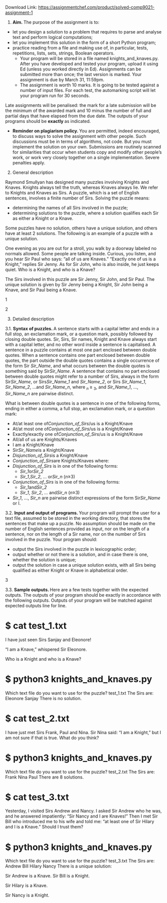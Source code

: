 Download Link: https://assignmentchef.com/product/solved-comp9021-assignment-1
<br>
<ol>

 <li><strong>Aim. </strong>The purpose of the assignment is to:</li>

</ol>

<ul>

 <li>let you design a solution to a problem that requires to parse and analyse text and perform logical computations;</li>

 <li>let you implement this solution in the form of a short Python program;</li>

 <li>practice reading from a file and making use of, in particular, tests, repetitions, lists, sets, strings, Boolean operators.

  <ul>

   <li>Your program will be stored in a file named knights_and_knaves.py. After you have developed and tested your program, upload it using Ed (unless you worked directly in Ed). Assignments can be submitted more than once; the last version is marked. Your assignment is due by March 31, 11:59pm.</li>

   <li>The assignment is worth 10 marks. It is going to be tested against a number of input files. For each test, the automarking script will let your program run for 30 seconds.</li>

  </ul></li>

</ul>

Late assignments will be penalised: the mark for a late submission will be the minimum of the awarded mark and 10 minus the number of full and partial days that have elapsed from the due date. The outputs of your programs should be <strong>exactly </strong>as indicated.

<ul>

 <li><strong>Reminder on plagiarism policy. </strong>You are permitted, indeed encouraged, to discuss ways to solve the assignment with other people. Such discussions must be in terms of algorithms, not code. But you must implement the solution on your own. Submissions are routinely scanned for similarities that occur when students copy and modify other people’s work, or work very closely together on a single implementation. Severe penalties apply.</li>

</ul>

<ol start="2">

 <li>General description</li>

</ol>

Raymond Smullyan has designed many puzzles involving Knights and Knaves. Knights always tell the truth, whereas Knaves always lie. We refer to Knights and Knaves as Sirs. A puzzle, which is a set of English sentences, involves a finite number of Sirs. Solving the puzzle means:

<ul>

 <li>determining the names of all Sirs involved in the puzzle;</li>

 <li>determining solutions to the puzzle, where a solution qualifies each Sir as either a Knight or a Knave.</li>

</ul>

Some puzzles have no solution, others have a unique solution, and others have at least 2 solutions. The following is an example of a puzzle with a unique solution.

One evening as you are out for a stroll, you walk by a doorway labeled no normals allowed. Some people are talking inside. Curious, you listen, and you hear Sir Paul who says: “all of us are Knaves.” “Exactly one of us is a Knight,” replies Sir Jenny. As for Sir John, who is also inside, he just keeps quiet. Who is a Knight, and who is a Knave?

The Sirs involved in this puzzle are Sir Jenny, Sir John, and Sir Paul. The unique solution is given by Sir Jenny being a Knight, Sir John being a Knave, and Sir Paul being a Knave.

1

2

<ol start="3">

 <li>Detailed description</li>

</ol>

3.1. <strong>Syntax of puzzles. </strong>A sentence starts with a capital letter and ends in a full stop, an exclamation mark, or a question mark, possibly followed by closing double quotes. Sir, Sirs, Sir names, Knight and Knave always start with a capital letter, and no other word inside a sentence is capitalised. A sentence in a puzzle contains at most one part enclosed between double quotes. When a sentence contains one part enclosed between double quotes, the part outside the double quotes contains a single occurrence of the form Sir <em>Sir_Name</em>, and what occurs between the double quotes is something said by Sir<em>Sir_Name</em>. A sentence that contains no part enclosed between double quotes might refer to a number of Sirs, always in the form Sir<em>Sir_Name</em>, or Sirs<em>Sir_Name_1 </em>and <em>Sir_Name_2</em>, or Sirs <em>Sir_Name_1</em>, <em>Sir_Name_2</em>, …and <em>Sir_Name_n</em>, where <em><sub>n </sub></em>≥ <sub>3</sub>, and <em>Sir_Name_1</em>, …, <em>Sir_Name_n </em>are pairwise distinct.

What is between double quotes is a sentence in one of the following forms, ending in either a comma, a full stop, an exclamation mark, or a question mark:

<ul>

 <li>At/at least one of<em>Conjunction_of_Sirs</em>/us is a Knight/Knave</li>

 <li>At/at most one of<em>Conjunction_of_Sirs</em>/us is a Knight/Knave</li>

 <li>Exactly/exactly one of<em>Conjunction_of_Sirs</em>/us is a Knight/Knave</li>

 <li>All/all of us are Knights/Knaves</li>

 <li>I am a Knight/Knave</li>

 <li>Sir<em>Sir_Name</em>is a Knight/Knave</li>

 <li><em>Disjunction_of_Sirs</em>is a Knight/Knave</li>

 <li><em>Conjunction_of_Sirs</em>are Knights/Knaves where:</li>

 <li><em>Disjunction_of_Sirs </em>is in one of the following forms:

  <ul>

   <li><em>Sir_1</em>or<em>Sir_2</em></li>

   <li><em>Sir_1</em>,<em>Sir_2</em>, … or<em>Sir_n </em>(<em>n</em>≥3)</li>

  </ul></li>

 <li><em>Conjunction_of_Sirs </em>is in one of the following forms:

  <ul>

   <li><em>Sir_1</em>and<em>Sir_2</em></li>

   <li><em>Sir_1</em>, <em>Sir_2</em>, … and<em>Sir_n </em>(<em>n</em>≥3)</li>

  </ul></li>

 <li><em>Sir_1</em>, …, <em>Sir_n </em>are pairwise distinct expressions of the form Sir<em>Sir_Name </em>or I.</li>

</ul>

3.2. <strong>Input and output of programs. </strong>Your program will prompt the user for a text file, assumed to be stored in the working directory, that stores the sentences that make up a puzzle. No assumption should be made on the number of English sentences provided as input, nor on the length of a sentence, nor on the length of a Sir name, nor on the number of Sirs involved in the puzzle. Your program should:

<ul>

 <li>output the Sirs involved in the puzzle in lexicographic order;</li>

 <li>output whether or not there is a solution, and in case there is one, whether the solution is unique;</li>

 <li>output the solution in case a unique solution exists, with all Sirs being qualified as either Knight or Knave in alphabetical order.</li>

</ul>

3

3.3. <strong>Sample outputs. </strong>Here are a few tests together with the expected outputs. The outputs of your program should be exactly in accordance with the following outputs. Outputs of your program will be matched against expected outputs line for line.

<h1>$ cat test_1.txt</h1>

I have just seen Sirs Sanjay and Eleonore!

“I am a Knave,” whispered Sir Eleonore.

Who is a Knight and who is a Knave?

<h1>$ python3 knights_and_knaves.py</h1>

Which text file do you want to use for the puzzle? test_1.txt The Sirs are: Eleonore Sanjay There is no solution.

<h1>$ cat test_2.txt</h1>

I have just met Sirs Frank, Paul and Nina. Sir Nina said: “I am a Knight,” but I am not sure if that is true. What do you think?

<h1>$ python3 knights_and_knaves.py</h1>

Which text file do you want to use for the puzzle? test_2.txt The Sirs are: Frank Nina Paul There are 8 solutions.

<h1>$ cat test_3.txt</h1>

Yesterday, I visited Sirs Andrew and Nancy. I asked Sir Andrew who he was, and he answered impatiently: “Sir Nancy and I are Knaves!” Then I met Sir Bill who introduced me to his wife and told me: “at least one of Sir Hilary and I is a Knave.” Should I trust them?

<h1>$ python3 knights_and_knaves.py</h1>

Which text file do you want to use for the puzzle? test_3.txt The Sirs are: Andrew Bill Hilary Nancy There is a unique solution:

Sir Andrew is a Knave. Sir Bill is a Knight.

Sir Hilary is a Knave.

Sir Nancy is a Knight.